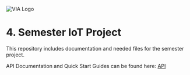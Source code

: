 ![VIA Logo](/Resources/Logo.png)

# 4. Semester IoT Project #
This repository includes documentation and needed files for the semester project.

API Documentation and Quick Start Guides can be found here: [API](https://ihavn.github.io/IoT_Semester_project/)

